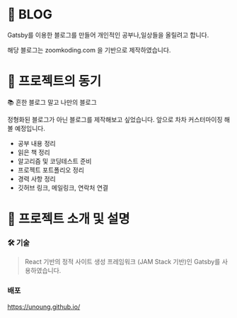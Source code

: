 # 📌 BLOG

Gatsby를 이용한 블로그를 만들어 개인적인 공부나,일상들을 올릴려고 합니다.

해당 블로그는 zoomkoding.com 을 기반으로 제작하였습니다.

# 📌 프로젝트의 동기

📚 흔한 블로그 말고 나만의 블로그

정형화된 블로그가 아닌 블로그를 제작해보고 싶었습니다. 앞으로 차차 커스터마이징 해 볼 예정입니다.

- 공부 내용 정리
- 읽은 책 정리
- 알고리즘 및 코딩테스트 준비
- 프로젝트 포트폴리오 정리
- 경력 사항 정리
- 깃허브 링크, 메일링크, 연락처 연결


# 📌 프로젝트 소개 및 설명

### 🛠 기술

> React 기반의 정적 사이트 생성 프레임워크 (JAM Stack 기반)인 Gatsby를 사용하였습니다.


### 배포

<a href="https://unoung.github.io/">https://unoung.github.io/</a>
